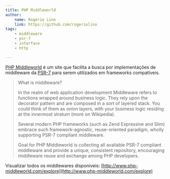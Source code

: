 ```yaml
---
title: PHP Middleworld
author:
    name: Rogério Lino
    link: https://github.com/rogeriolino
tags:
    - middleware
    - psr-7
    - interface
    - http

---
```


[PHP Middleworld](http://www.php-middleworld.com/) é um site que facilita a busca por implementações de middleware da [PSR-7](https://www.php-fig.org/psr/psr-7/) para serem utilizados em frameworks compatíveis.

>What is middleware?
>
>In the realm of web application development Middleware refers to functions wrapped around business logic. They rely upon the decorator pattern and are composed in a sort of layered stack. You could think of them as onion layers, with your business logic residing at the innermost stratum (more on Wikipedia).
>
>Several modern PHP frameworks (such as Zend Expressive and Slim) embrace such framework-agnostic, reuse-oriented paradigm, wholly supporting PSR-7 compliant middleware.
>
>Goal for PHP Middleworld is collecting all available PSR-7 compliant middleware and provide a unique, consistent repository, encouraging middleware reuse and exchange among PHP developers.

Visualizar todos os middlewares disponíveis: [http://www.php-middleworld.com/explore](http://www.php-middleworld.com/explore)
